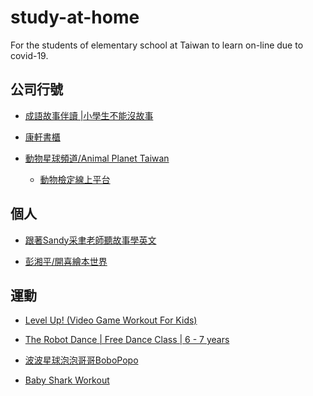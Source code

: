 ﻿# study-at-home

For the students of elementary school at Taiwan to learn on-line due to covid-19.

## 公司行號

- [成語故事伴讀 |小學生不能沒故事](https://podcasts.google.com/feed/aHR0cHM6Ly9hcGkuc291bmRvbi5mbS92Mi9wb2RjYXN0cy83YzNlOWY2MS0yMDAyLTQ5Y2QtYWMyNS04NmNjMTc5MzgwM2QvZmVlZC54bWw)

- [康軒書櫃](https://webetextbook.knsh.com.tw/bookcase/index.html?code_degree=1)

- [動物星球頻道/Animal Planet Taiwan](https://www.youtube.com/channel/UCypzlOdJyyOR2NhKv0o3zig)
  - [動物檢定線上平台](https://www.discoverychannel.com.tw/animalkentei/index.php#utm_source=campaign&utm_medium=web&utm_campaign=AP%20kentei)



## 個人

- [跟著Sandy采聿老師聽故事學英文](https://www.youtube.com/channel/UCfW5gyEJXb4XV3zfsk2DlIg)

- [彭湘平/開喜繪本世界](https://www.facebook.com/cathystoryworld/videos/?ref=page_internal) 


## 運動

- [Level Up! (Video Game Workout For Kids)](https://www.youtube.com/watch?v=DO-R5EfG_N4)

- [The Robot Dance | Free Dance Class | 6 - 7 years](https://youtu.be/B-ulfVFtFBs)

- [波波星球泡泡哥哥BoboPopo](https://www.youtube.com/c/%E6%B3%A2%E6%B3%A2%E6%98%9F%E7%90%83)

- [Baby Shark Workout](https://www.youtube.com/watch?v=eNuZN3GSm8U)


